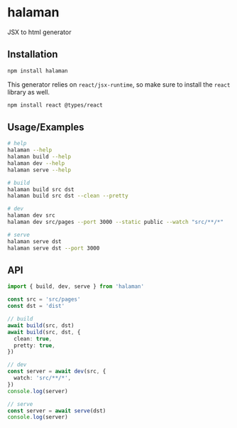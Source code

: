 
# halaman

JSX to html generator


## Installation

```bash
npm install halaman
```

This generator relies on `react/jsx-runtime`, so make sure to install the `react` library as well.

```bash
npm install react @types/react
```
## Usage/Examples

```bash
# help
halaman --help
halaman build --help
halaman dev --help
halaman serve --help

# build
halaman build src dst
halaman build src dst --clean --pretty

# dev
halaman dev src
halaman dev src/pages --port 3000 --static public --watch "src/**/*"

# serve
halaman serve dst
halaman serve dst --port 3000
```


## API

```typescript
import { build, dev, serve } from 'halaman'

const src = 'src/pages'
const dst = 'dist'

// build
await build(src, dst)
await build(src, dst, {
  clean: true,
  pretty: true,
})

// dev
const server = await dev(src, {
  watch: 'src/**/*',
})
console.log(server)

// serve
const server = await serve(dst)
console.log(server)
```
